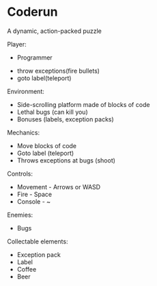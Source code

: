 # Coderun
A dynamic, action-packed puzzle

Player:
+ Programmer
- throw exceptions(fire bullets)
- goto label(teleport)

Environment:
+ Side-scrolling platform made of blocks of code
+ Lethal bugs (can kill you)
+ Bonuses (labels, exception packs)

Mechanics:
+ Move blocks of code
+ Goto label (teleport)
+ Throws exceptions at bugs (shoot)

Controls:
+ Movement - Arrows or WASD
+ Fire - Space
+ Console - ~

Enemies:
+ Bugs

Collectable elements:
+ Exception pack
+ Label
+ Coffee
+ Beer

